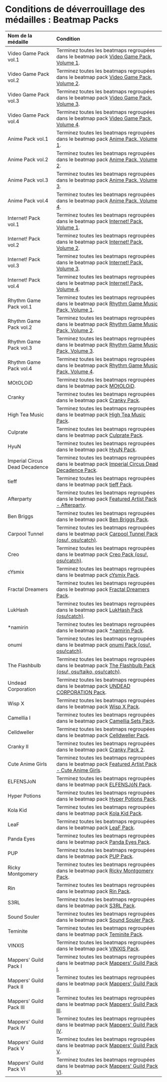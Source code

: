 # Conditions de déverrouillage des médailles : Beatmap Packs

| Nom de la médaille | Condition |
| :-- | :-- |
| Video Game Pack vol.1 | Terminez toutes les beatmaps regroupées dans le beatmap pack [Video Game Pack, Volume 1](https://osu.ppy.sh/beatmaps/packs/40). |
| Video Game Pack vol.2 | Terminez toutes les beatmaps regroupées dans le beatmap pack [Video Game Pack, Volume 2](https://osu.ppy.sh/beatmaps/packs/48). |
| Video Game Pack vol.3 | Terminez toutes les beatmaps regroupées dans le beatmap pack [Video Game Pack, Volume 3](https://osu.ppy.sh/beatmaps/packs/70). |
| Video Game Pack vol.4 | Terminez toutes les beatmaps regroupées dans le beatmap pack [Video Game Pack, Volume 4](https://osu.ppy.sh/beatmaps/packs/364). |
| Anime Pack vol.1 | Terminez toutes les beatmaps regroupées dans le beatmap pack [Anime Pack, Volume 1](https://osu.ppy.sh/beatmaps/packs/43). |
| Anime Pack vol.2 | Terminez toutes les beatmaps regroupées dans le beatmap pack [Anime Pack, Volume 2](https://osu.ppy.sh/beatmaps/packs/49). |
| Anime Pack vol.3 | Terminez toutes les beatmaps regroupées dans le beatmap pack [Anime Pack, Volume 3](https://osu.ppy.sh/beatmaps/packs/207). |
| Anime Pack vol.4 | Terminez toutes les beatmaps regroupées dans le beatmap pack [Anime Pack, Volume 4](https://osu.ppy.sh/beatmaps/packs/363). |
| Internet! Pack vol.1 | Terminez toutes les beatmaps regroupées dans le beatmap pack [Internet! Pack, Volume 1](https://osu.ppy.sh/beatmaps/packs/42). |
| Internet! Pack vol.2 | Terminez toutes les beatmaps regroupées dans le beatmap pack [Internet! Pack, Volume 2](https://osu.ppy.sh/beatmaps/packs/93). |
| Internet! Pack vol.3 | Terminez toutes les beatmaps regroupées dans le beatmap pack [Internet! Pack, Volume 3](https://osu.ppy.sh/beatmaps/packs/209). |
| Internet! Pack vol.4 | Terminez toutes les beatmaps regroupées dans le beatmap pack [Internet! Pack, Volume 4](https://osu.ppy.sh/beatmaps/packs/366). |
| Rhythm Game Pack vol.1 | Terminez toutes les beatmaps regroupées dans le beatmap pack [Rhythm Game Music Pack, Volume 1](https://osu.ppy.sh/beatmaps/packs/41). |
| Rhythm Game Pack vol.2 | Terminez toutes les beatmaps regroupées dans le beatmap pack [Rhythm Game Music Pack, Volume 2](https://osu.ppy.sh/beatmaps/packs/94). |
| Rhythm Game Pack vol.3 | Terminez toutes les beatmaps regroupées dans le beatmap pack [Rhythm Game Music Pack, Volume 3](https://osu.ppy.sh/beatmaps/packs/208). |
| Rhythm Game Pack vol.4 | Terminez toutes les beatmaps regroupées dans le beatmap pack [Rhythm Game Music Pack, Volume 4](https://osu.ppy.sh/beatmaps/packs/365). |
| MOtOLOiD | Terminez toutes les beatmaps regroupées dans le beatmap pack [MOtOLOiD](https://osu.ppy.sh/beatmaps/packs/1284). |
| Cranky | Terminez toutes les beatmaps regroupées dans le beatmap pack [Cranky Pack](https://osu.ppy.sh/beatmaps/packs/1437). |
| High Tea Music | Terminez toutes les beatmaps regroupées dans le beatmap pack [High Tea Music Pack](https://osu.ppy.sh/beatmaps/packs/1480). |
| Culprate | Terminez toutes les beatmaps regroupées dans le beatmap pack [Culprate Pack](https://osu.ppy.sh/beatmaps/packs/1535). |
| HyuN | Terminez toutes les beatmaps regroupées dans le beatmap pack [HyuN Pack](https://osu.ppy.sh/beatmaps/packs/1581). |
| Imperial Circus Dead Decadence | Terminez toutes les beatmaps regroupées dans le beatmap pack [Imperial Circus Dead Decadence Pack](https://osu.ppy.sh/beatmaps/packs/1688). |
| tieff | Terminez toutes les beatmaps regroupées dans le beatmap pack [tieff Pack](https://osu.ppy.sh/beatmaps/packs/1649). |
| Afterparty | Terminez toutes les beatmaps regroupées dans le beatmap pack [Featured Artist Pack - Afterparty](https://osu.ppy.sh/beatmaps/packs/1542). |
| Ben Briggs | Terminez toutes les beatmaps regroupées dans le beatmap pack [Ben Briggs Pack](https://osu.ppy.sh/beatmaps/packs/1687). |
| Carpool Tunnel | Terminez toutes les beatmaps regroupées dans le beatmap pack [Carpool Tunnel Pack (osu!, osu!catch)](https://osu.ppy.sh/beatmaps/packs/1805). |
| Creo | Terminez toutes les beatmaps regroupées dans le beatmap pack [Creo Pack (osu!, osu!catch)](https://osu.ppy.sh/beatmaps/packs/1807). |
| cYsmix | Terminez toutes les beatmaps regroupées dans le beatmap pack [cYsmix Pack](https://osu.ppy.sh/beatmaps/packs/1808). |
| Fractal Dreamers | Terminez toutes les beatmaps regroupées dans le beatmap pack [Fractal Dreamers Pack](https://osu.ppy.sh/beatmaps/packs/1809). |
| LukHash | Terminez toutes les beatmaps regroupées dans le beatmap pack [LukHash Pack (osu!catch)](https://osu.ppy.sh/beatmaps/packs/1758). |
| \*namirin | Terminez toutes les beatmaps regroupées dans le beatmap pack [\*namirin Pack](https://osu.ppy.sh/beatmaps/packs/1704). |
| onumi | Terminez toutes les beatmaps regroupées dans le beatmap pack [onumi Pack (osu!, osu!catch)](https://osu.ppy.sh/beatmaps/packs/1804). |
| The Flashbulb | Terminez toutes les beatmaps regroupées dans le beatmap pack [The Flashbulb Pack (osu!, osu!taiko, osu!catch)](https://osu.ppy.sh/beatmaps/packs/1762). |
| Undead Corporation | Terminez toutes les beatmaps regroupées dans le beatmap pack [UNDEAD CORPORATION Pack](https://osu.ppy.sh/beatmaps/packs/1810). |
| Wisp X | Terminez toutes les beatmaps regroupées dans le beatmap pack [Wisp X Pack](https://osu.ppy.sh/beatmaps/packs/1806). |
| Camellia I | Terminez toutes les beatmaps regroupées dans le beatmap pack [Camellia Sets Pack](https://osu.ppy.sh/beatmaps/packs/2051). |
| Celldweller | Terminez toutes les beatmaps regroupées dans le beatmap pack [Celldweller Pack](https://osu.ppy.sh/beatmaps/packs/2040). |
| Cranky II | Terminez toutes les beatmaps regroupées dans le beatmap pack [Cranky Pack 2](https://osu.ppy.sh/beatmaps/packs/2049). |
| Cute Anime Girls | Terminez toutes les beatmaps regroupées dans le beatmap pack [Featured Artist Pack - Cute Anime Girls](https://osu.ppy.sh/beatmaps/packs/2031). |
| ELFENSJoN | Terminez toutes les beatmaps regroupées dans le beatmap pack [ELFENSJóN Pack](https://osu.ppy.sh/beatmaps/packs/2047). |
| Hyper Potions | Terminez toutes les beatmaps regroupées dans le beatmap pack [Hyper Potions Pack](https://osu.ppy.sh/beatmaps/packs/2037). |
| Kola Kid | Terminez toutes les beatmaps regroupées dans le beatmap pack [Kola Kid Pack](https://osu.ppy.sh/beatmaps/packs/2044). |
| LeaF | Terminez toutes les beatmaps regroupées dans le beatmap pack [LeaF Pack](https://osu.ppy.sh/beatmaps/packs/2039). |
| Panda Eyes | Terminez toutes les beatmaps regroupées dans le beatmap pack [Panda Eyes Pack](https://osu.ppy.sh/beatmaps/packs/2043). |
| PUP | Terminez toutes les beatmaps regroupées dans le beatmap pack [PUP Pack](https://osu.ppy.sh/beatmaps/packs/2048). |
| Ricky Montgomery | Terminez toutes les beatmaps regroupées dans le beatmap pack [Ricky Montgomery Pack](https://osu.ppy.sh/beatmaps/packs/2046). |
| Rin | Terminez toutes les beatmaps regroupées dans le beatmap pack [Rin Pack](https://osu.ppy.sh/beatmaps/packs/1759). |
| S3RL | Terminez toutes les beatmaps regroupées dans le beatmap pack [S3RL Pack](https://osu.ppy.sh/beatmaps/packs/2045). |
| Sound Souler | Terminez toutes les beatmaps regroupées dans le beatmap pack [Sound Souler Pack](https://osu.ppy.sh/beatmaps/packs/2038). |
| Teminite | Terminez toutes les beatmaps regroupées dans le beatmap pack [Teminite Pack](https://osu.ppy.sh/beatmaps/packs/2042). |
| VINXIS | Terminez toutes les beatmaps regroupées dans le beatmap pack [VINXIS Pack](https://osu.ppy.sh/beatmaps/packs/2041). |
| Mappers' Guild Pack I | Terminez toutes les beatmaps regroupées dans le beatmap pack [Mappers' Guild Pack I](https://osu.ppy.sh/beatmaps/packs/1365). |
| Mappers' Guild Pack II | Terminez toutes les beatmaps regroupées dans le beatmap pack [Mappers' Guild Pack II](https://osu.ppy.sh/beatmaps/packs/1450). |
| Mappers' Guild Pack III | Terminez toutes les beatmaps regroupées dans le beatmap pack [Mappers' Guild Pack III](https://osu.ppy.sh/beatmaps/packs/1689). |
| Mappers' Guild Pack IV | Terminez toutes les beatmaps regroupées dans le beatmap pack [Mappers' Guild Pack IV](https://osu.ppy.sh/beatmaps/packs/1757). |
| Mappers' Guild Pack V | Terminez toutes les beatmaps regroupées dans le beatmap pack [Mappers' Guild Pack V](https://osu.ppy.sh/beatmaps/packs/2032). |
| Mappers' Guild Pack VI | Terminez toutes les beatmaps regroupées dans le beatmap pack [Mappers' Guild Pack VI](https://osu.ppy.sh/beatmaps/packs/2033). |
